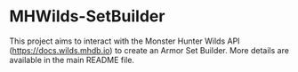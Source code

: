 # MHWilds-SetBuilder
This project aims to interact with the Monster Hunter Wilds API (https://docs.wilds.mhdb.io) to create an Armor Set Builder. More details are available in the main README file.
